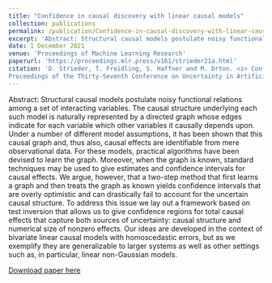 ```yaml
---
title: "Confidence in causal discovery with linear causal models"
collection: publications
permalink: /publication/Confidence-in-causal-discovery-with-linear-causal-models
excerpt: 'Abstract: Structural causal models postulate noisy functional relations among a set of interacting variables. The causal structure underlying each such model is naturally represented by a directed graph whose edges indicate for each variable which other variables it causally depends upon. Under a number of different model assumptions, it has been shown that this causal graph and, thus also, causal effects are identifiable from mere observational data. For these models, practical algorithms have been devised to learn the graph. Moreover, when the graph is known, standard techniques may be used to give estimates and confidence intervals for causal effects. We argue, however, that a two-step method that first learns a graph and then treats the graph as known yields confidence intervals that are overly optimistic and can drastically fail to account for the uncertain causal structure. To address this issue we lay out a framework based on test inversion that allows us to give confidence regions for total causal effects that capture both sources of uncertainty: causal structure and numerical size of nonzero effects. Our ideas are developed in the context of bivariate linear causal models with homoscedastic errors, but as we exemplify they are generalizable to larger systems as well as other settings such as, in particular, linear non-Gaussian models.'
date: 1 December 2021
venue: 'Proceedings of Machine Learning Research'
paperurl: 'https://proceedings.mlr.press/v161/strieder21a.html'
citation: 'D. Strieder, T. Freidling, S. Haffner and M. Drton. <i> Confidence in Causal Discovery with Linear Causal Models. </i>
Proceedings of the Thirty-Seventh Conference on Uncertainty in Artificial Intelligence, PMLR 161:1217-1226, (2021).'
---
```

Abstract: Structural causal models postulate noisy functional relations among a set of interacting variables. The causal structure underlying each such model is naturally represented by a directed graph whose edges indicate for each variable which other variables it causally depends upon. Under a number of different model assumptions, it has been shown that this causal graph and, thus also, causal effects are identifiable from mere observational data. For these models, practical algorithms have been devised to learn the graph. Moreover, when the graph is known, standard techniques may be used to give estimates and confidence intervals for causal effects. We argue, however, that a two-step method that first learns a graph and then treats the graph as known yields confidence intervals that are overly optimistic and can drastically fail to account for the uncertain causal structure. To address this issue we lay out a framework based on test inversion that allows us to give confidence regions for total causal effects that capture both sources of uncertainty: causal structure and numerical size of nonzero effects. Our ideas are developed in the context of bivariate linear causal models with homoscedastic errors, but as we exemplify they are generalizable to larger systems as well as other settings such as, in particular, linear non-Gaussian models.


[Download paper here](https://proceedings.mlr.press/v161/strieder21a.html)

